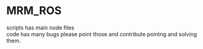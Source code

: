 # MRM_ROS
scripts has main node files<br>
code has many bugs please point those and contribute pointng and solving them.

